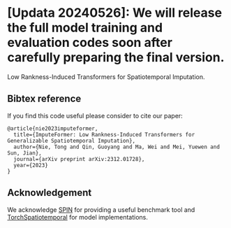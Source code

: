 # [Updata 20240526]: We will release the full model training and evaluation codes soon after carefully preparing the final version.

Low Rankness-Induced Transformers for Spatiotemporal Imputation.

## Bibtex reference

If you find this code useful please consider to cite our paper:

```
@article{nie2023imputeformer,
  title={ImputeFormer: Low Rankness-Induced Transformers for Generalizable Spatiotemporal Imputation},
  author={Nie, Tong and Qin, Guoyang and Ma, Wei and Mei, Yuewen and Sun, Jian},
  journal={arXiv preprint arXiv:2312.01728},
  year={2023}
}
```

## Acknowledgement

We acknowledge [SPIN](https://github.com/Graph-Machine-Learning-Group/spin) for providing a useful benchmark tool and [TorchSpatiotemporal](https://github.com/TorchSpatiotemporal) for model implementations.
